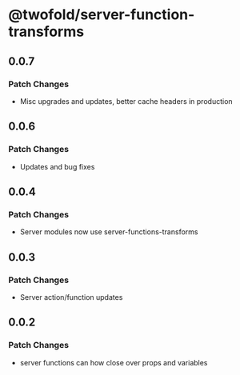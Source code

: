# @twofold/server-function-transforms

## 0.0.7

### Patch Changes

- Misc upgrades and updates, better cache headers in production

## 0.0.6

### Patch Changes

- Updates and bug fixes

## 0.0.4

### Patch Changes

- Server modules now use server-functions-transforms

## 0.0.3

### Patch Changes

- Server action/function updates

## 0.0.2

### Patch Changes

- server functions can how close over props and variables
